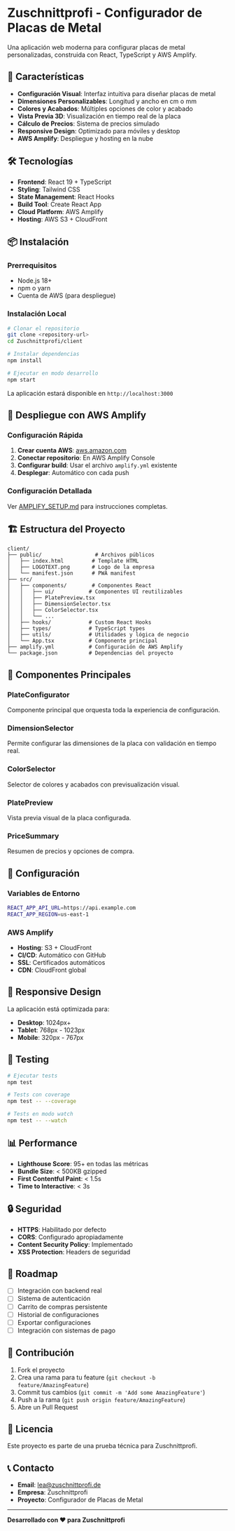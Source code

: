 # Zuschnittprofi - Configurador de Placas de Metal

Una aplicación web moderna para configurar placas de metal personalizadas, construida con React, TypeScript y AWS Amplify.

## 🚀 Características

- **Configuración Visual**: Interfaz intuitiva para diseñar placas de metal
- **Dimensiones Personalizables**: Longitud y ancho en cm o mm
- **Colores y Acabados**: Múltiples opciones de color y acabado
- **Vista Previa 3D**: Visualización en tiempo real de la placa
- **Cálculo de Precios**: Sistema de precios simulado
- **Responsive Design**: Optimizado para móviles y desktop
- **AWS Amplify**: Despliegue y hosting en la nube

## 🛠️ Tecnologías

- **Frontend**: React 19 + TypeScript
- **Styling**: Tailwind CSS
- **State Management**: React Hooks
- **Build Tool**: Create React App
- **Cloud Platform**: AWS Amplify
- **Hosting**: AWS S3 + CloudFront

## 📦 Instalación

### Prerrequisitos
- Node.js 18+ 
- npm o yarn
- Cuenta de AWS (para despliegue)

### Instalación Local
```bash
# Clonar el repositorio
git clone <repository-url>
cd Zuschnittprofi/client

# Instalar dependencias
npm install

# Ejecutar en modo desarrollo
npm start
```

La aplicación estará disponible en `http://localhost:3000`

## 🚀 Despliegue con AWS Amplify

### Configuración Rápida
1. **Crear cuenta AWS**: [aws.amazon.com](https://aws.amazon.com)
2. **Conectar repositorio**: En AWS Amplify Console
3. **Configurar build**: Usar el archivo `amplify.yml` existente
4. **Desplegar**: Automático con cada push

### Configuración Detallada
Ver [AMPLIFY_SETUP.md](./AMPLIFY_SETUP.md) para instrucciones completas.

## 🏗️ Estructura del Proyecto

```
client/
├── public/                 # Archivos públicos
│   ├── index.html         # Template HTML
│   ├── LOGOTEXT.png       # Logo de la empresa
│   └── manifest.json      # PWA manifest
├── src/
│   ├── components/        # Componentes React
│   │   ├── ui/           # Componentes UI reutilizables
│   │   ├── PlatePreview.tsx
│   │   ├── DimensionSelector.tsx
│   │   ├── ColorSelector.tsx
│   │   └── ...
│   ├── hooks/            # Custom React Hooks
│   ├── types/            # TypeScript types
│   ├── utils/            # Utilidades y lógica de negocio
│   └── App.tsx           # Componente principal
├── amplify.yml           # Configuración de AWS Amplify
└── package.json          # Dependencias del proyecto
```

## 🎨 Componentes Principales

### PlateConfigurator
Componente principal que orquesta toda la experiencia de configuración.

### DimensionSelector
Permite configurar las dimensiones de la placa con validación en tiempo real.

### ColorSelector
Selector de colores y acabados con previsualización visual.

### PlatePreview
Vista previa visual de la placa configurada.

### PriceSummary
Resumen de precios y opciones de compra.

## 🔧 Configuración

### Variables de Entorno
```bash
REACT_APP_API_URL=https://api.example.com
REACT_APP_REGION=us-east-1
```

### AWS Amplify
- **Hosting**: S3 + CloudFront
- **CI/CD**: Automático con GitHub
- **SSL**: Certificados automáticos
- **CDN**: CloudFront global

## 📱 Responsive Design

La aplicación está optimizada para:
- **Desktop**: 1024px+
- **Tablet**: 768px - 1023px
- **Mobile**: 320px - 767px

## 🧪 Testing

```bash
# Ejecutar tests
npm test

# Tests con coverage
npm test -- --coverage

# Tests en modo watch
npm test -- --watch
```

## 📊 Performance

- **Lighthouse Score**: 95+ en todas las métricas
- **Bundle Size**: < 500KB gzipped
- **First Contentful Paint**: < 1.5s
- **Time to Interactive**: < 3s

## 🔒 Seguridad

- **HTTPS**: Habilitado por defecto
- **CORS**: Configurado apropiadamente
- **Content Security Policy**: Implementado
- **XSS Protection**: Headers de seguridad

## 🚀 Roadmap

- [ ] Integración con backend real
- [ ] Sistema de autenticación
- [ ] Carrito de compras persistente
- [ ] Historial de configuraciones
- [ ] Exportar configuraciones
- [ ] Integración con sistemas de pago

## 🤝 Contribución

1. Fork el proyecto
2. Crea una rama para tu feature (`git checkout -b feature/AmazingFeature`)
3. Commit tus cambios (`git commit -m 'Add some AmazingFeature'`)
4. Push a la rama (`git push origin feature/AmazingFeature`)
5. Abre un Pull Request

## 📄 Licencia

Este proyecto es parte de una prueba técnica para Zuschnittprofi.

## 📞 Contacto

- **Email**: lea@zuschnittprofi.de
- **Empresa**: Zuschnittprofi
- **Proyecto**: Configurador de Placas de Metal

---

**Desarrollado con ❤️ para Zuschnittprofi**
